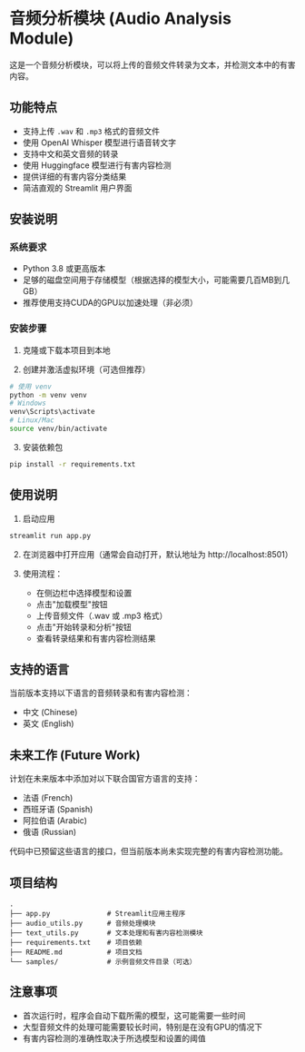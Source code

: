 # 音频分析模块 (Audio Analysis Module)

这是一个音频分析模块，可以将上传的音频文件转录为文本，并检测文本中的有害内容。

## 功能特点

- 支持上传 `.wav` 和 `.mp3` 格式的音频文件
- 使用 OpenAI Whisper 模型进行语音转文字
- 支持中文和英文音频的转录
- 使用 Huggingface 模型进行有害内容检测
- 提供详细的有害内容分类结果
- 简洁直观的 Streamlit 用户界面

## 安装说明

### 系统要求

- Python 3.8 或更高版本
- 足够的磁盘空间用于存储模型（根据选择的模型大小，可能需要几百MB到几GB）
- 推荐使用支持CUDA的GPU以加速处理（非必须）

### 安装步骤

1. 克隆或下载本项目到本地

2. 创建并激活虚拟环境（可选但推荐）

```bash
# 使用 venv
python -m venv venv
# Windows
venv\Scripts\activate
# Linux/Mac
source venv/bin/activate
```

3. 安装依赖包

```bash
pip install -r requirements.txt
```

## 使用说明

1. 启动应用

```bash
streamlit run app.py
```

2. 在浏览器中打开应用（通常会自动打开，默认地址为 http://localhost:8501）

3. 使用流程：
   - 在侧边栏中选择模型和设置
   - 点击"加载模型"按钮
   - 上传音频文件（.wav 或 .mp3 格式）
   - 点击"开始转录和分析"按钮
   - 查看转录结果和有害内容检测结果

## 支持的语言

当前版本支持以下语言的音频转录和有害内容检测：

- 中文 (Chinese)
- 英文 (English)

## 未来工作 (Future Work)

计划在未来版本中添加对以下联合国官方语言的支持：

- 法语 (French)
- 西班牙语 (Spanish)
- 阿拉伯语 (Arabic)
- 俄语 (Russian)

代码中已预留这些语言的接口，但当前版本尚未实现完整的有害内容检测功能。

## 项目结构

```
.
├── app.py              # Streamlit应用主程序
├── audio_utils.py      # 音频处理模块
├── text_utils.py       # 文本处理和有害内容检测模块
├── requirements.txt    # 项目依赖
├── README.md           # 项目文档
└── samples/            # 示例音频文件目录（可选）
```

## 注意事项

- 首次运行时，程序会自动下载所需的模型，这可能需要一些时间
- 大型音频文件的处理可能需要较长时间，特别是在没有GPU的情况下
- 有害内容检测的准确性取决于所选模型和设置的阈值
